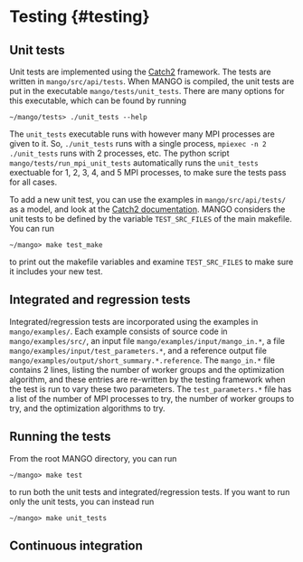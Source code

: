 # Testing {#testing}

## Unit tests

Unit tests are implemented using the [Catch2](https://github.com/catchorg/Catch2)
framework. The tests are written in `mango/src/api/tests`. When MANGO is compiled,
the unit tests are put in the executable `mango/tests/unit_tests`. There are many
options for this executable, which can be found by running

    ~/mango/tests> ./unit_tests --help

The `unit_tests` executable runs with however many MPI processes are given to it.
So, `./unit_tests` runs with a single process, `mpiexec -n 2 ./unit_tests` runs with 2 processes, etc.
The python script `mango/tests/run_mpi_unit_tests` automatically runs the `unit_tests` exectuable
for 1, 2, 3, 4, and 5 MPI processes, to make sure the tests pass for all cases.

To add a new unit test, you can use the examples in `mango/src/api/tests/` as a model,
and look at the [Catch2 documentation](https://github.com/catchorg/Catch2).
MANGO considers the unit tests to be defined by the variable `TEST_SRC_FILES` of the main makefile.
You can run

    ~/mango> make test_make

to print out the makefile variables and examine `TEST_SRC_FILES` to make sure it includes your
new test.

## Integrated and regression tests

Integrated/regression tests are incorporated using the examples in `mango/examples/`.
Each example consists of source code in `mango/examples/src/`, an input file
 `mango/examples/input/mango_in.*`, a file `mango/examples/input/test_parameters.*`,
and a reference output file `mango/examples/output/short_summary.*.reference`.
The `mango_in.*` file contains 2 lines, listing the number of worker groups and the optimization
algorithm, and these entries are re-written by the testing framework when the test is
run to vary these two parameters. The `test_parameters.*` file has a list
of the number of MPI processes to try, the number of worker groups to try,
and the optimization algorithms to try. 



## Running the tests

From the root MANGO directory, you can run

    ~/mango> make test

to run both the unit tests and integrated/regression tests. If you want to run only the unit tests, you can instead run

    ~/mango> make unit_tests


## Continuous integration